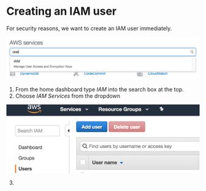 # Creating an IAM user
For security reasons, we want to create an IAM user immediately.

![Choose IAM](../assets/iam-1.png)

1. From the home dashboard type *IAM* into the search box at the top.
2. Choose *IAM Services* from the dropdown

![Choose User Section](../assets/iam-2.png)

3. 
<!--stackedit_data:
eyJoaXN0b3J5IjpbMTQ1MTkwODcyOSw3MTg1Njg5OTIsLTEyMT
A0MzI4LC0xOTc5OTEwMDM5LC03MDA1MzI4NTUsMTkxNDE4NDk5
MCwtMTY0MDkyOTMzNCwyMTA3NDUwNjQ5LDE1MDY1ODkxNDddfQ
==
-->